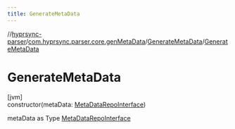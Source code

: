 ```yaml
---
title: GenerateMetaData
---
```

//[hyprsync-parser](../../../index.html)/[com.hyprsync.parser.core.genMetaData](../index.html)/[GenerateMetaData](index.html)/[GenerateMetaData](-generate-meta-data.html)



# GenerateMetaData



[jvm]\
constructor(metaData: [MetaDataRepoInterface](../../com.hyprsync.parser.repo.metaData/-meta-data-repo-interface/index.html))



metaData as Type [MetaDataRepoInterface](../../com.hyprsync.parser.repo.metaData/-meta-data-repo-interface/index.html)



